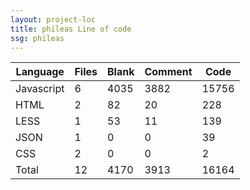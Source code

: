 ```yaml
---
layout: project-loc
title: phileas Line of code
ssg: phileas
---
```

<div class="table-responsive">
<table class="table">
<thead><tr>
<th>Language</th>
<th>Files</th>
<th>Blank</th>
<th>Comment</th>
<th>Code</th>
</tr></thead><tbody>
<tr><td>Javascript</td><td> 6</td><td> 4035</td><td> 3882</td><td> 15756</td></tr>
<tr><td>HTML</td><td> 2</td><td> 82</td><td> 20</td><td> 228</td></tr>
<tr><td>LESS</td><td> 1</td><td> 53</td><td> 11</td><td> 139</td></tr>
<tr><td>JSON</td><td> 1</td><td> 0</td><td> 0</td><td> 39</td></tr>
<tr><td>CSS</td><td> 2</td><td> 0</td><td> 0</td><td> 2</td></tr>
<tr><td>Total</td><td>12</td><td>4170</td><td>3913</td><td>16164</td></tr>
</tbody></table></div>
